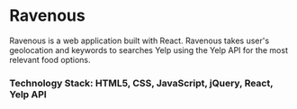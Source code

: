 # Ravenous

Ravenous is a web application built with React. Ravenous takes user's geolocation and keywords to searches Yelp using the Yelp API for the most relevant food options.

### Technology Stack: HTML5, CSS, JavaScript, jQuery, React, Yelp API
